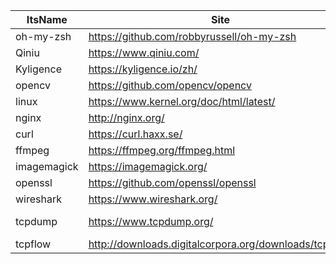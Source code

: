 |ItsName|Site|Github|Language|
|-|-|-|-|
|oh-my-zsh|https://github.com/robbyrussell/oh-my-zsh|https://github.com/robbyrussell/oh-my-zsh|Shell|
|Qiniu|https://www.qiniu.com/|https://github.com/qiniu|Golang|
|Kyligence|https://kyligence.io/zh/|https://github.com/Kyligence|Java|
|opencv|https://github.com/opencv/opencv|https://github.com/opencv|C++|
|linux|https://www.kernel.org/doc/html/latest/|https://github.com/torvalds/linux|C|
|nginx|http://nginx.org/|https://github.com/nginx/nginx|C|
|curl|https://curl.haxx.se/|https://github.com/curl/curl|C|
|ffmpeg|https://ffmpeg.org/ffmpeg.html|https://github.com/FFmpeg/FFmpeg|C|
|imagemagick|https://imagemagick.org/|https://github.com/ImageMagick/ImageMagick|C|
|openssl|https://github.com/openssl/openssl|https://github.com/openssl|C|
|wireshark|https://www.wireshark.org/|https://github.com/wireshark/wireshark|C|
|tcpdump|https://www.tcpdump.org/|https://github.com/the-tcpdump-group/tcpdump|C|
|tcpflow|http://downloads.digitalcorpora.org/downloads/tcpflow/|https://github.com/simsong/tcpflow|C|
